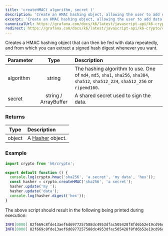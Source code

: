 ```yaml
---
title: 'createHMAC( algorithm, secret )'
description: 'Create an HMAC hashing object, allowing the user to add data to hash multiple times, and extract hash digests along the way.'
excerpt: 'Create an HMAC hashing object, allowing the user to add data to hash multiple times, and extract hash digests along the way.'
canonicalUrl: https://grafana.com/docs/k6/latest/javascript-api/k6-crypto/createhmac/
redirect: https://grafana.com/docs/k6/latest/javascript-api/k6-crypto/createhmac/
---
```


<CryptoBlockquote />

Creates a HMAC hashing object that can then be fed with data repeatedly, and from which you can extract a signed hash digest whenever you want.

| Parameter |  Type  | Description                                                                                                                         |
| --------- | :----: | :---------------------------------------------------------------------------------------------------------------------------------- |
| algorithm | string | The hashing algorithm to use. One of `md4`, `md5`, `sha1`, `sha256`, `sha384`, `sha512`, `sha512_224`, `sha512_256` or `ripemd160`. |
| secret    | string / ArrayBuffer | A shared secret used to sign the data.                                                                                |

### Returns

| Type   | Description                                          |
| ------ | :--------------------------------------------------- |
| object | A [Hasher](/javascript-api/k6-crypto/hasher) object. |

### Example

<CodeGroup labels={[]} lineNumbers={[true]}>

```javascript
import crypto from 'k6/crypto';

export default function () {
  console.log(crypto.hmac('sha256', 'a secret', 'my data', 'hex'));
  const hasher = crypto.createHMAC('sha256', 'a secret');
  hasher.update('my ');
  hasher.update('data');
  console.log(hasher.digest('hex'));
}
```

</CodeGroup>

The above script should result in the following being printed during execution:

```bash
INFO[0000] 82f669c8fde13aef6d6977257588dc4953dfac505428f8fd6b52e19cd96d7ea5
INFO[0000] 82f669c8fde13aef6d6977257588dc4953dfac505428f8fd6b52e19cd96d7ea5
```
